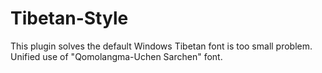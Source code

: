 # Tibetan-Style

This plugin solves the default Windows Tibetan font is too small problem. Unified use of "Qomolangma-Uchen Sarchen" font.